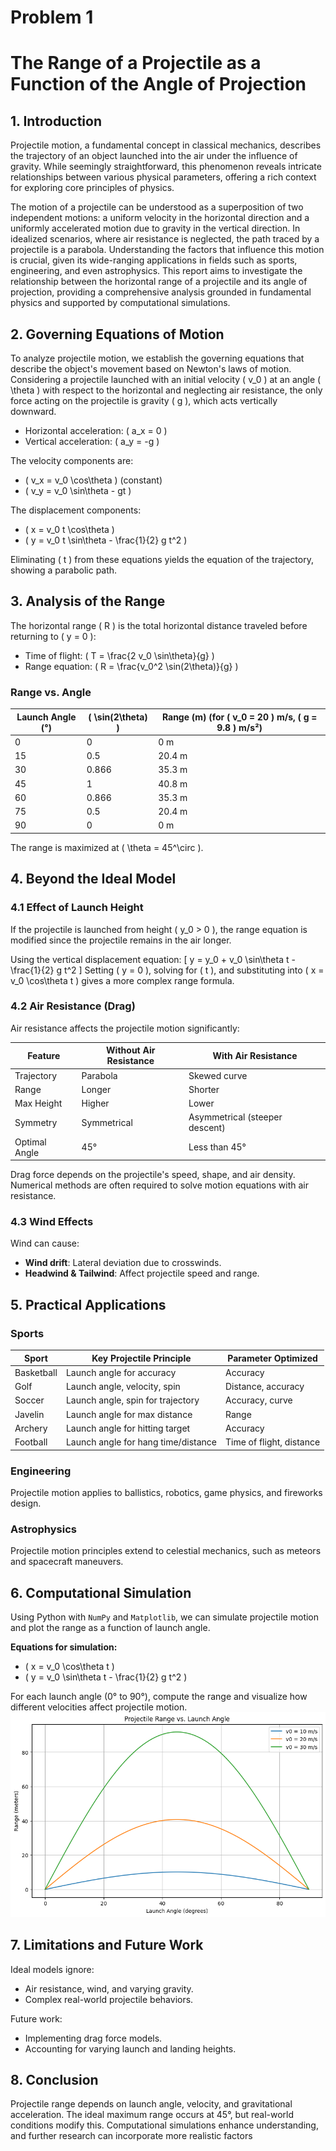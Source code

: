 # Problem 1 
# The Range of a Projectile as a Function of the Angle of Projection

## 1. Introduction
Projectile motion, a fundamental concept in classical mechanics, describes the trajectory of an object launched into the air under the influence of gravity. While seemingly straightforward, this phenomenon reveals intricate relationships between various physical parameters, offering a rich context for exploring core principles of physics.

The motion of a projectile can be understood as a superposition of two independent motions: a uniform velocity in the horizontal direction and a uniformly accelerated motion due to gravity in the vertical direction. In idealized scenarios, where air resistance is neglected, the path traced by a projectile is a parabola. Understanding the factors that influence this motion is crucial, given its wide-ranging applications in fields such as sports, engineering, and even astrophysics. This report aims to investigate the relationship between the horizontal range of a projectile and its angle of projection, providing a comprehensive analysis grounded in fundamental physics and supported by computational simulations.

## 2. Governing Equations of Motion
To analyze projectile motion, we establish the governing equations that describe the object's movement based on Newton's laws of motion. Considering a projectile launched with an initial velocity \( v_0 \) at an angle \( \theta \) with respect to the horizontal and neglecting air resistance, the only force acting on the projectile is gravity \( g \), which acts vertically downward.

- Horizontal acceleration: \( a_x = 0 \)
- Vertical acceleration: \( a_y = -g \)

The velocity components are:
- \( v_x = v_0 \cos\theta \) (constant)
- \( v_y = v_0 \sin\theta - gt \)

The displacement components:
- \( x = v_0 t \cos\theta \)
- \( y = v_0 t \sin\theta - \frac{1}{2} g t^2 \)

Eliminating \( t \) from these equations yields the equation of the trajectory, showing a parabolic path.

## 3. Analysis of the Range
The horizontal range \( R \) is the total horizontal distance traveled before returning to \( y = 0 \):

- Time of flight: \( T = \frac{2 v_0 \sin\theta}{g} \)
- Range equation: \( R = \frac{v_0^2 \sin(2\theta)}{g} \)

### Range vs. Angle
| Launch Angle (°) | \( \sin(2\theta) \) | Range (m) (for \( v_0 = 20 \) m/s, \( g = 9.8 \) m/s²) |
|-----------------|----------------|----------------------------|
| 0               | 0              | 0 m                        |
| 15              | 0.5            | 20.4 m                     |
| 30              | 0.866          | 35.3 m                     |
| 45              | 1              | 40.8 m                     |
| 60              | 0.866          | 35.3 m                     |
| 75              | 0.5            | 20.4 m                     |
| 90              | 0              | 0 m                        |

The range is maximized at \( \theta = 45^\circ \).

## 4. Beyond the Ideal Model
### 4.1 Effect of Launch Height
If the projectile is launched from height \( y_0 > 0 \), the range equation is modified since the projectile remains in the air longer.

Using the vertical displacement equation:
\[ y = y_0 + v_0 \sin\theta t - \frac{1}{2} g t^2 \]
Setting \( y = 0 \), solving for \( t \), and substituting into \( x = v_0 \cos\theta t \) gives a more complex range formula.

### 4.2 Air Resistance (Drag)
Air resistance affects the projectile motion significantly:

| Feature | Without Air Resistance | With Air Resistance |
|---------|----------------------|----------------------|
| Trajectory | Parabola | Skewed curve |
| Range | Longer | Shorter |
| Max Height | Higher | Lower |
| Symmetry | Symmetrical | Asymmetrical (steeper descent) |
| Optimal Angle | 45° | Less than 45° |

Drag force depends on the projectile's speed, shape, and air density. Numerical methods are often required to solve motion equations with air resistance.

### 4.3 Wind Effects
Wind can cause:
- **Wind drift**: Lateral deviation due to crosswinds.
- **Headwind & Tailwind**: Affect projectile speed and range.

## 5. Practical Applications
### Sports
| Sport | Key Projectile Principle | Parameter Optimized |
|-------|------------------------|----------------------|
| Basketball | Launch angle for accuracy | Accuracy |
| Golf | Launch angle, velocity, spin | Distance, accuracy |
| Soccer | Launch angle, spin for trajectory | Accuracy, curve |
| Javelin | Launch angle for max distance | Range |
| Archery | Launch angle for hitting target | Accuracy |
| Football | Launch angle for hang time/distance | Time of flight, distance |

### Engineering
Projectile motion applies to ballistics, robotics, game physics, and fireworks design.

### Astrophysics
Projectile motion principles extend to celestial mechanics, such as meteors and spacecraft maneuvers.

## 6. Computational Simulation
Using Python with `NumPy` and `Matplotlib`, we can simulate projectile motion and plot the range as a function of launch angle.

**Equations for simulation:**
- \( x = v_0 \cos\theta t \)
- \( y = v_0 \sin\theta t - \frac{1}{2} g t^2 \)

For each launch angle (0° to 90°), compute the range and visualize how different velocities affect projectile motion.
![alt text](image.png)

## 7. Limitations and Future Work
Ideal models ignore:
- Air resistance, wind, and varying gravity.
- Complex real-world projectile behaviors.

Future work:
- Implementing drag force models.
- Accounting for varying launch and landing heights.

## 8. Conclusion
Projectile range depends on launch angle, velocity, and gravitational acceleration. The ideal maximum range occurs at 45°, but real-world conditions modify this. Computational simulations enhance understanding, and further research can incorporate more realistic factors
